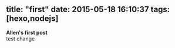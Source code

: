 title: "first"
date: 2015-05-18 16:10:37
tags: [hexo,nodejs]
---
**Allen's first post**  
test change
